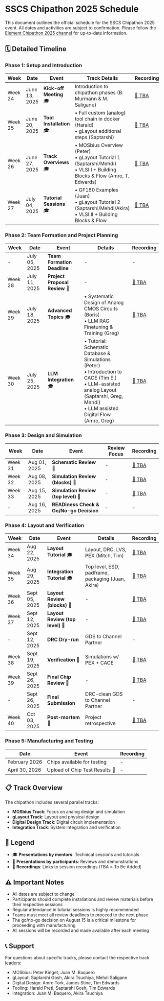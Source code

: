 # SSCS Chipathon 2025 Schedule

This document outlines the official schedule for the SSCS Chipathon 2025 event. All dates and activities are subject to confirmation.
Please follow the [Element Chipathon 2025 channel](https://matrix.to/#/#chipathon-2025:fossi-chat.org) for up-to-date information. 

## 🗓️ Detailed Timeline

### Phase 1: Setup and Introduction
| Week | Date | Event | Track Details | Recording |
|------|------|-------|---------------|-----------|
| Week 24 | June 13, 2025 | **Kick-off Meeting** 🎓 | Introduction to chipathon phases (B. Murmann & M. Saligane) | [📼 TBA]() |
| Week 25 | June 20, 2025 | **Tool Installation** 🎓 | • Full custom (analog) tool chain in docker (Harald)<br>• gLayout additional steps (Saptarshi) | [📼 TBA]() |
| Week 26 | June 27, 2025 | **Track Overviews** 🎓 | • MOSbius Overview (Peter)<br>• gLayout Tutorial 1 (Saptarshi/Mehdi)<br>• VLSI I + Building Blocks & Flow (Amro, T. Edwards) | [📼 TBA]() |
| Week 27 | July 04, 2025 | **Tutorial Sessions** 🎓 | • GF180 Examples (Juan)<br>• gLayout Tutorial 2 (Saptarshi/Mehdi/Akira)<br>• VLSI II + Building Blocks & Flow | [📼 TBA]() |

### Phase 2: Team Formation and Project Planning
| Week | Date | Event | Details | Recording |
|------|------|-------|----------|-----------|
| - | July 05, 2025 | **Team Formation Deadline** | - | - |
| Week 28 | July 11, 2025 | **Project Proposal Review** 👥 | - | [📼 TBA]() |
| Week 29 | July 18, 2025 | **Advanced Topics** 🎓 | • Systematic Design of Analog CMOS Circuits (Boris)<br>• LLM RAG Finetuning & Training (Greg) | [📼 TBA]() |
| Week 30 | July 25, 2025 | **LLM Integration** 🎓 | • Tutorial: Schematic Database & Simulations (Peter)<br>• Introduction to CACE (Tim E.)<br>• LLM-assisted analog Layout (Saptarshi, Greg, Mehdi)<br>• LLM assisted Digital Flow (Amro, Greg) | [📼 TBA]() |

### Phase 3: Design and Simulation
| Week | Date | Event | Review Focus | Recording |
|------|------|-------|--------------|-----------|
| Week 31 | Aug 01, 2025 | **Schematic Review** 👥 | - | [📼 TBA]() |
| Week 32 | Aug 08, 2025 | **Simulation Review (blocks)** 👥 | - | [📼 TBA]() |
| Week 33 | Aug 15, 2025 | **Simulation Review (top level)** 👥 | - | [📼 TBA]() |
| - | Aug 16, 2025 | **READiness Check & Go/No-go Decision** | - | - |

### Phase 4: Layout and Verification
| Week | Date | Event | Details | Recording |
|------|------|-------|----------|-----------|
| Week 34 | Aug 22, 2025 | **Layout Tutorial** 🎓 | Layout, DRC, LVS, PEX (Mitch, Tim) | [📼 TBA]() |
| Week 35 | Aug 29, 2025 | **Integration Tutorial** 🎓 | Top level, ESD, padframe, packaging (Juan, Akira) | [📼 TBA]() |
| Week 36 | Sept 05, 2025 | **Layout Review (blocks)** 👥 | - | [📼 TBA]() |
| Week 37 | Sept 12, 2025 | **Layout Review (top level)** 👥 | - | [📼 TBA]() |
| - | Sept 12, 2025 | **DRC Dry-run** | GDS to Channel Partner | - |
| Week 38 | Sept 19, 2025 | **Verification** 👥 | Simulations w/ PEX + CACE | [📼 TBA]() |
| Week 39 | Sept 26, 2025 | **Final Chip Review** 👥 | - | [📼 TBA]() |
| - | Sept 26, 2025 | **Final Submission** | DRC-clean GDS to Channel Partner | - |
| Week 40 | Oct 03, 2025 | **Post-mortem** 👥 | Project retrospective | [📼 TBA]() |

### Phase 5: Manufacturing and Testing
| Date | Event | Recording |
|------|--------|-----------|
| February 2026 | Chips available for testing | - |
| April 30, 2026 | Upload of Chip Test Results 👥 | - |

## 📋 Track Overview

The chipathon includes several parallel tracks:
- **MOSbius Track**: Focus on analog design and simulation
- **gLayout Track**: Layout and physical design
- **Digital Design Track**: Digital circuit implementation
- **Integration Track**: System integration and verification

## 🎯 Legend
- 🎓 **Presentations by mentors**: Technical sessions and tutorials
- 👥 **Presentations by participants**: Reviews and demonstrations
- 📼 **Recordings**: Links to session recordings (TBA = To Be Added)

## ⚠️ Important Notes

- All dates are subject to change
- Participants should complete installations and review materials before their respective sessions
- Regular attendance in tutorial sessions is highly recommended
- Teams must meet all review deadlines to proceed to the next phase
- The go/no-go decision on August 15 is a critical milestone for proceeding with manufacturing
- All sessions will be recorded and made available after each meeting

## 📞 Support

For questions about specific tracks, please contact the respective track leaders:
- MOSbius: Peter Kinget, Juan M. Baquero
- gLayout: Saptarshi Gosh, Akira Tsuchiya, Mehdi Saligane
- Digital Design: Amro Tork, James Stine, Tim Edwards
- Tooling: Harald Pretl, Saptarshi Gosh, Tim Edwards
- Integration: Juan M. Baquero, Akira Tsuchiya 
